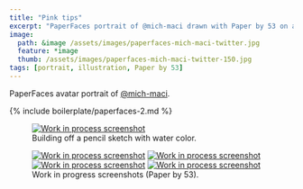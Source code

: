 ```yaml
---
title: "Pink tips"
excerpt: "PaperFaces portrait of @mich-maci drawn with Paper by 53 on an iPad."
image: 
  path: &image /assets/images/paperfaces-mich-maci-twitter.jpg 
  feature: *image
  thumb: /assets/images/paperfaces-mich-maci-twitter-150.jpg
tags: [portrait, illustration, Paper by 53]
---
```


PaperFaces avatar portrait of <a href="http://twitter.com/mich-maci">@mich-maci</a>.

{% include boilerplate/paperfaces-2.md %}

<figure>
	<a href="{{ site.url }}/assets/images/paperfaces-mich-maci-process-1-lg.jpg"><img src="{{ site.url }}/assets/images/paperfaces-mich-maci-process-1-750.jpg" alt="Work in process screenshot"></a>
	<figcaption>Building off a pencil sketch with water color.</figcaption>
</figure>

<figure class="half">
	<a href="{{ site.url }}/assets/images/paperfaces-mich-maci-process-2-lg.jpg"><img src="{{ site.url }}/assets/images/paperfaces-mich-maci-process-2-600.jpg" alt="Work in process screenshot"></a>
	<a href="{{ site.url }}/assets/images/paperfaces-mich-maci-process-3-lg.jpg"><img src="{{ site.url }}/assets/images/paperfaces-mich-maci-process-3-600.jpg" alt="Work in process screenshot"></a>
	<a href="{{ site.url }}/assets/images/paperfaces-mich-maci-process-4-lg.jpg"><img src="{{ site.url }}/assets/images/paperfaces-mich-maci-process-4-600.jpg" alt="Work in process screenshot"></a>
	<a href="{{ site.url }}/assets/images/paperfaces-mich-maci-process-5-lg.jpg"><img src="{{ site.url }}/assets/images/paperfaces-mich-maci-process-5-600.jpg" alt="Work in process screenshot"></a>
	<figcaption>Work in progress screenshots (Paper by 53).</figcaption>
</figure>
